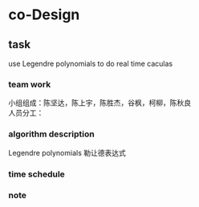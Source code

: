 # co-Design

## task
use Legendre polynomials to do real time caculas

### team work
小组组成：陈坚达，陈上宇，陈胜杰，谷枫，柯柳，陈秋良  
人员分工：

### algorithm description
Legendre polynomials 勒让德表达式

### time schedule

### note


